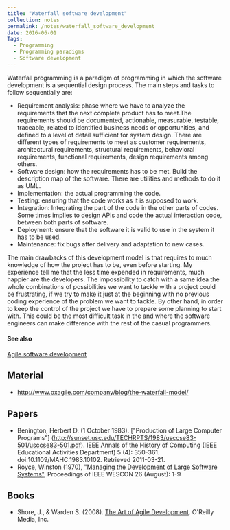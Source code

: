 ```yaml
---
title: "Waterfall software development"
collection: notes
permalink: /notes/waterfall_software_development
date: 2016-06-01
Tags:
  - Programming
  - Programming paradigms
  - Software development
---
```


Waterfall programming is a paradigm of programming in which the software development is a sequential design process.
The main steps and tasks to follow sequentially are:
- Requirement analysis: phase where we have to analyze the requirements that the next complete product has to meet.The requirements should be documented, actionable, measurable, testable, traceable, related to identified business needs or opportunities, and defined to a level of detail sufficient for system design.
There are different types of requirements to meet as customer requirements, architectural requirements, structural requirements, behavioral requirements, functional requirements, design requirements among others.
- Software design: how the requirements has to be met. Build the description map of the software. There are utilities and methods to do it as UML.
- Implementation: the actual programming the code.
- Testing: ensuring that the code works as it is supposed to work.
- Integration: Integrating the part of the code in the other parts of codes. Some times implies to design APIs and code the actual interaction code, between both parts of software.
- Deployment: ensure that the software it is valid to use in the system it has to be used.
- Maintenance: fix bugs after delivery and adaptation to new cases.

The main drawbacks of this development model is that requires to much knowledge of how the project has to be, even before starting.
My experience tell me that the less time expended in requirements, much happier are the developers. The impossibility to catch with a same idea the whole combinations of possibilities we want to tackle with a project could be frustrating, if we try to make it just at the beginning with no previous coding experience of the problem we want to tackle.
By other hand, in order to keep the control of the project we have to prepare some planning to start with. This could be the most difficult task in the 
and where the software engineers can make difference with the rest of the casual programmers.


#### See also
[Agile software development](/notes/agile_software_development)


## Material
* http://www.oxagile.com/company/blog/the-waterfall-model/


## Papers
* Benington, Herbert D. (1 October 1983). ["Production of Large Computer Programs"] (http://sunset.usc.edu/TECHRPTS/1983/usccse83-501/usccse83-501.pdf). IEEE Annals of the History of Computing (IEEE Educational Activities Department) 5 (4): 350-361. doi:10.1109/MAHC.1983.10102. Retrieved 2011-03-21.
* Royce, Winston (1970), ["Managing the Development of Large Software Systems"](http://www.cs.umd.edu/class/spring2003/cmsc838p/Process/waterfall.pdf), Proceedings of IEEE WESCON 26 (August): 1-9


## Books
* Shore, J., & Warden S. (2008). [The Art of Agile Development](https://www.goodreads.com/book/show/1654215.The_Art_of_Agile_Development). O'Reilly Media, Inc.


